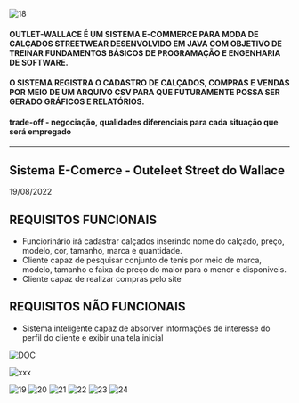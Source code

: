 [//]: # (CAPA 3° SPRINT)

![18](https://user-images.githubusercontent.com/101594950/200389234-7cf1f126-6365-4756-919e-5753aa456c8f.png)

#### OUTLET-WALLACE É UM SISTEMA E-COMMERCE PARA MODA DE CALÇADOS STREETWEAR DESENVOLVIDO EM JAVA COM OBJETIVO DE TREINAR FUNDAMENTOS BÁSICOS DE PROGRAMAÇÃO E ENGENHARIA DE SOFTWARE.
#### O SISTEMA REGISTRA O CADASTRO DE CALÇADOS, COMPRAS E VENDAS POR MEIO DE UM ARQUIVO CSV PARA QUE FUTURAMENTE POSSA SER GERADO GRÁFICOS E RELATÓRIOS.

#### trade-off - negociação, qualidades diferenciais para cada situação que será empregado

-------------------------------------------------------------------------------------------------------------------------------------------------------------------------

## Sistema E-Comerce - Outeleet Street do Wallace

19/08/2022


## REQUISITOS FUNCIONAIS  

- Funciorinário irá cadastrar calçados inserindo nome do calçado, preço, modelo, cor, tamanho, marca e quantidade.
- Cliente capaz de pesquisar conjunto de tenis por meio de marca, modelo, tamanho e faixa de preço do maior para o menor e disponiveis.
- Cliente capaz de realizar compras pelo site

## REQUISITOS NÃO FUNCIONAIS

- Sistema inteligente capaz de absorver informações de interesse do perfil do cliente e exibir una tela inicial 

![DOC](https://user-images.githubusercontent.com/101594950/186282315-a66c7f78-42d9-4874-86ca-de9b2616d6e3.png)

![xxx](https://user-images.githubusercontent.com/101594950/189457479-cde7ed8c-6d1d-488a-ab0c-d5067130233b.jpg)



![19](https://user-images.githubusercontent.com/101594950/200389241-1efb2144-23f9-4cbe-ae29-e8b3370646d4.png)
![20](https://user-images.githubusercontent.com/101594950/200389243-1b57716f-6c88-4e71-94b0-3d930d3a7e2e.png)
![21](https://user-images.githubusercontent.com/101594950/200389246-44d1b71a-1fa7-4975-ab16-559e11af2f09.png)
![22](https://user-images.githubusercontent.com/101594950/200389251-a35f3ee1-db1c-46a2-b7d1-9561dd44e600.png)
![23](https://user-images.githubusercontent.com/101594950/200389254-2d4ca9f1-d137-4efb-b082-ab411e4d3a03.png)
![24](https://user-images.githubusercontent.com/101594950/200389256-7dffac9a-c358-4222-8119-dcdf048ea421.png)
